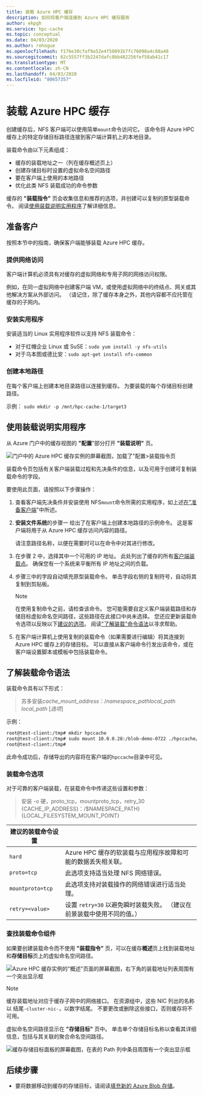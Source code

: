 ```yaml
---
title: 装载 Azure HPC 缓存
description: 如何将客户端连接到 Azure HPC 缓存服务
author: ekpgh
ms.service: hpc-cache
ms.topic: conceptual
ms.date: 04/03/2020
ms.author: rohogue
ms.openlocfilehash: f176e30cfaf9a52e4f58091b7fc76098a4c88a48
ms.sourcegitcommit: 62c5557ff3b2247dafc8bb482256fef58ab41c17
ms.translationtype: MT
ms.contentlocale: zh-CN
ms.lasthandoff: 04/03/2020
ms.locfileid: "80657357"
---
```

# <a name="mount-the-azure-hpc-cache"></a>装载 Azure HPC 缓存

创建缓存后，NFS 客户端可以使用简单`mount`命令访问它。 该命令将 Azure HPC 缓存上的特定存储目标路径连接到客户端计算机上的本地目录。

装载命令由以下元素组成：

* 缓存的装载地址之一（列在缓存概述页上）
* 创建存储目标时设置的虚拟命名空间路径
* 要在客户端上使用的本地路径
* 优化此类 NFS 装载成功的命令参数

缓存的 **"装载指令"** 页会收集信息和推荐的选项，并创建可以复制的原型装载命令。 阅读[使用装载说明实用程序](#use-the-mount-instructions-utility)了解详细信息。

## <a name="prepare-clients"></a>准备客户

按照本节中的指南，确保客户端能够装载 Azure HPC 缓存。

### <a name="provide-network-access"></a>提供网络访问

客户端计算机必须具有对缓存的虚拟网络和专用子网的网络访问权限。

例如，在同一虚拟网络中创建客户端 VM，或使用虚拟网络中的终结点、网关或其他解决方案从外部访问。 （请记住，除了缓存本身之外，其他内容都不应托管在缓存的子网内。

### <a name="install-utilities"></a>安装实用程序

安装适当的 Linux 实用程序软件以支持 NFS 装载命令：

* 对于红帽企业 Linux 或 SuSE：`sudo yum install -y nfs-utils`
* 对于乌本图或德比安：`sudo apt-get install nfs-common`

### <a name="create-a-local-path"></a>创建本地路径

在每个客户端上创建本地目录路径以连接到缓存。 为要装载的每个存储目标创建路径。

示例： `sudo mkdir -p /mnt/hpc-cache-1/target3`

## <a name="use-the-mount-instructions-utility"></a>使用装载说明实用程序

从 Azure 门户中的缓存视图的 **"配置**"部分打开 **"装载说明"** 页。

![门户中的 Azure HPC 缓存实例的屏幕截图，加载了"配置>装载指令页](media/mount-instructions.png)

装载命令页包括有关客户端装载过程和先决条件的信息，以及可用于创建可复制装载命令的字段。

要使用此页面，请按照以下步骤操作：

<!--1.  In step one of **Mounting your file system**, enter the path that the client will use to access the Azure HPC Cache storage target.

   * This path is local to the client.
   * After you provide the directory name, the field populates with a command you can copy. Use this command on the client directly or in a setup script to create the directory path on the client VM. -->

1. 查看客户端先决条件并安装使用 NFS`mount`命令所需的实用程序，如上述[在"准备客户端](#prepare-clients)"中所述。

1. **安装文件系统**的步骤一<!-- label will change --> 给出了在客户端上创建本地路径的示例命令。 这是客户端将用于从 Azure HPC 缓存访问内容的路径。

   请注意路径名称，以便在需要时可以在命令中对其进行修改。

1. 在步骤 2 中，选择其中一个可用的 IP 地址。 此处列出了缓存的所有[客户端装载点](#find-mount-command-components)。 确保您有一个系统来平衡所有 IP 地址之间的负载。

1. 步骤三中的字段自动填充原型装载命令。 单击字段右侧的复制符号，自动将其复制到剪贴板。

   > [!NOTE]
   > 在使用复制命令之前，请检查该命令。 您可能需要自定义客户端装载路径和存储目标虚拟命名空间路径，这些路径在此接口中尚未选择。 您还应更新装载命令选项以反映以下[建议的选项](#mount-command-options)。 阅读["了解装载"命令语法](#understand-mount-command-syntax)以寻求帮助。

1. 在客户端计算机上使用复制的装载命令（如果需要进行编辑）将其连接到 Azure HPC 缓存上的存储目标。 可以直接从客户端命令行发出该命令，或在客户端设置脚本或模板中包括装载命令。

## <a name="understand-mount-command-syntax"></a>了解装载命令语法

装载命令具有以下形式：

> 苏多安装*cache_mount_address*：/*namespace_pathlocal_path* *local_path* [*选项*]

示例：

```bash
root@test-client:/tmp# mkdir hpccache
root@test-client:/tmp# sudo mount 10.0.0.28:/blob-demo-0722 ./hpccache/ -o hard,proto=tcp,mountproto=tcp,retry=30
root@test-client:/tmp#
```

此命令成功后，存储导出的内容将在客户端的``hpccache``目录中可见。

### <a name="mount-command-options"></a>装载命令选项

对于可靠的客户端装载，在装载命令中传递这些设置和参数：

> 安装 -o 硬，proto_tcp，mountproto_tcp，retry_30 {CACHE_IP_ADDRESS}：/$NAMESPACE_PATH} {LOCAL_FILESYSTEM_MOUNT_POINT}

| 建议的装载命令设置 | |
--- | ---
``hard`` | Azure HPC 缓存的软装载与应用程序故障和可能的数据丢失相关联。
``proto=tcp`` | 此选项支持适当处理 NFS 网络错误。
``mountproto=tcp`` | 此选项支持对装载操作的网络错误进行适当处理。
``retry=<value>`` | 设置 ``retry=30`` 以避免瞬时装载失败。 （建议在前景装载中使用不同的值。）

### <a name="find-mount-command-components"></a>查找装载命令组件

如果要创建装载命令而不使用 **"装载指令"** 页，可以在缓存**概述**页上找到装载地址和**存储目标**页上的虚拟命名空间路径。

![Azure HPC 缓存实例的"概述"页面的屏幕截图，右下角的装载地址列表周围有一个突出显示框](media/hpc-cache-mount-addresses.png)

> [!NOTE]
> 缓存装载地址对应于缓存子网中的网络接口。 在资源组中，这些 NIC 列出的名称以 结尾`-cluster-nic-`，以数字结尾。 不要更改或删除这些接口，否则缓存将不可用。

虚拟命名空间路径显示在 **"存储目标"** 页中。 单击单个存储目标名称以查看其详细信息，包括与其关联的聚合命名空间路径。

![缓存存储目标面板的屏幕截图，在表的 Path 列中条目周围有一个突出显示框](media/hpc-cache-view-namespace-paths.png)

## <a name="next-steps"></a>后续步骤

* 要将数据移动到缓存的存储目标，请阅读[填充新的 Azure Blob 存储](hpc-cache-ingest.md)。
